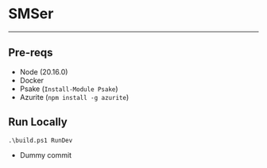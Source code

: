 # SMSer
-------------


## Pre-reqs

* Node (20.16.0)
* Docker
* Psake (`Install-Module Psake`)
* Azurite (`npm install -g azurite`)


## Run Locally

`.\build.ps1 RunDev`

* Dummy commit